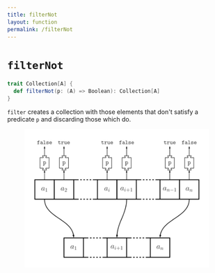 ```yaml
---
title: filterNot
layout: function
permalink: /filterNot
---
```


# `filterNot`

~~~ scala
trait Collection[A] {
  def filterNot(p: (A) => Boolean): Collection[A]
}
~~~

`filter` creates a collection with those elements that don't satisfy a predicate `p` and discarding those which do.

<figure class="diagram">
  <img src="images/filterNot.svg" alt="filterNot function">
  <!-- <figcaption class="diagram-desc"></figcaption> -->
</figure>
